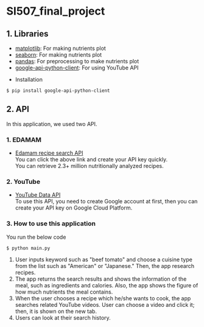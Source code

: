 # SI507_final_project
## 1. Libraries
* [matplotlib](https://matplotlib.org): For making nutrients plot
* [seaborn](https://seaborn.pydata.org): For making nutrients plot
* [pandas](https://pandas.pydata.org): For preprocessing to make nutrients plot
* [google-api-python-client](https://github.com/googleapis/google-api-python-client): For using YouTube API  
- Installation  
```shell
$ pip install google-api-python-client
```

## 2. API
In this application, we used two API.
### 1. EDAMAM
* [Edamam recipe search API](https://developer.edamam.com/admin)  
You can click the above link and create your API key quickly.  
You can retrieve 2.3+ million nutritionally analyzed recipes.

### 2. YouTube
* [YouTube Data API](https://developers.google.com/youtube/v3)  
To use this API, you need to create Google account at first, then you can create your API key on Google Cloud Platform.  

### 3. How to use this application
You run the below code  
```shell
$ python main.py
```
1. User inputs keyword such as "beef tomato" and choose a cuisine type from the list such as "American" or "Japanese." Then, the app research recipes.  
2. The app returns the search results and shows the information of the meal, such as ingredients and calories. Also, the app shows the figure of how much nutrients the meal contains.  
3. When the user chooses a recipe which he/she wants to cook, the app searches related YouTube videos. User can choose a video and click it; then, it is shown on the new tab.  
4. Users can look at their search history.

